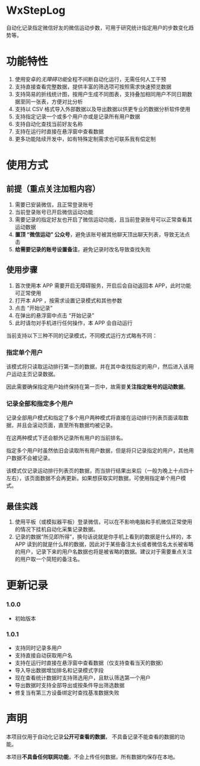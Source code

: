 
# WxStepLog

自动化记录指定微信好友的微信运动步数，可用于研究统计指定用户的步数变化趋势等。

# 功能特性

1. 使用安卓的*无障碍功能*全程不间断自动化运行，无需任何人工干预
2. 支持直接查看完整数据，提供丰富的筛选项可按照需求快速预览数据
3. 支持简易的折线统计图，按用户生成不同图表，支持叠加相同用户不同日期数据至同一张表，方便对比分析
4. 支持以 CSV 格式导入外部数据以及导出数据以供更专业的数据分析软件使用
5. 支持指定记录一个或多个用户亦或是记录所有用户数据
6. 支持自动化查找当前好友名称
7. 支持在运行时直接在悬浮窗中查看数据
8. 更多功能陆续开发中，如有特殊定制需求也可联系我有偿定制

# 使用方式

## 前提（重点关注加粗内容）
1. 需要已安装微信，且正常登录账号
2. 当前登录账号已开启微信运动功能
3. 需要记录的指定好友也开启了微信运动功能，且当前登录账号可以正常查看其运动数据
4. **置顶 “微信运动” 公众号**，避免该账号被其他聊天顶出聊天列表，导致无法点击
5. **给需要记录的账号设置备注**，避免记录时改名导致查找失败

## 使用步骤

1. 首次使用本 APP 需要开启无障碍服务，开启后会自动返回本 APP，此时功能可正常使用
2. 打开本 APP ，按需求设置记录模式和其他参数
3. 点击 “开始记录”
4. 在弹出的悬浮窗中点击 “开始记录”
5. 此时请勿对手机进行任何操作，本 APP 会自动运行

当前支持以下三种不同的记录模式，不同模式运行方式略有不同：

### 指定单个用户
该模式将只读取运动排行第一页的数据，并在其中查找指定的用户，然后进入该用户运动主页记录数据。

因此需要确保指定用户始终保持在第一页中，故需要**关注指定账号的运动数据**。

### 记录全部和指定多个用户
记录全部用户模式和指定了多个用户两种模式将直接在运动排行列表页面读取数据，并且会滚动页面，直至所有数据均被记录。

在这两种模式下还会额外记录所有用户的当前排名。

指定多个用户时虽然依旧会读取所有用户数据，但是将只记录指定的用户，其他用户数据不会被记录。

该模式仅记录运动排行列表页的数据，而当排行结果出来后（一般为晚上十点四十左右），该页面数据不会再更新。如果想获取实时数据，可使用指定单个用户模式。


## 最佳实践
1. 使用平板（或模拟器平板）登录微信，可以在不影响电脑和手机微信正常使用的情况下挂机自动化采集记录数据。
2. 记录的数据“所见即所得”，换句话说就是你手机上看到的数据是什么样的，本 APP 读到的就是什么样的数据，因此对于某些备注太长或者微信名太长被省略的用户，记录下来的用户名数据也将是被省略的数据。建议对于需要重点关注的用户取一个简短的备注名。

# 更新记录

### 1.0.0

- 初始版本

### 1.0.1

- 支持同时记录多用户
- 支持直接自动获取用户名
- 支持在运行时直接在悬浮窗中查看数据（仅支持查看当天的数据）
- 导入导出数据增加排名和记录模式字段
- 现在查看统计数据时支持筛选用户，且默认筛选第一个用户
- 导出数据时支持全部导出或按条件导出筛选数据
- 修复当有第三方设备绑定时查找基准数据失败

# 声明
本项目仅用于自动化记录**公开可查看的数据**， 不具备记录不能查看的数据的功能。

本项目**不具备任何联网功能**，不会上传任何数据，所有数据均保存在本地。
